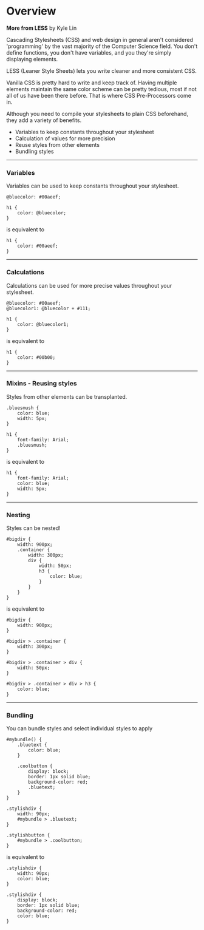 # Overview

**More from LESS** by Kyle Lin

Cascading Stylesheets (CSS) and web design in general aren't considered 'programming' by the vast majority of the Computer Science field. You don't define functions, you don't have variables, and you they're simply displaying elements.

LESS (Leaner Style Sheets) lets you write cleaner and more consistent CSS.

Vanilla CSS is pretty hard to write and keep track of. Having multiple elements maintain the same color scheme can be pretty tedious, most if not all of us have been there before. That is where CSS Pre-Processors come in.

Although you need to compile your stylesheets to plain CSS beforehand, they add a variety of benefits.

* Variables to keep constants throughout your stylesheet
* Calculation of values for more precision
* Reuse styles from other elements
* Bundling styles

---

### Variables

Variables can be used to keep constants throughout your stylesheet.

```
@bluecolor: #00aeef;

h1 {
    color: @bluecolor;
}
```

is equivalent to

```
h1 {
    color: #00aeef;
}
```

---

### Calculations

Calculations can be used for more precise values throughout your stylesheet.

```
@bluecolor: #00aeef;
@bluecolor1: @bluecolor + #111; 

h1 {
    color: @bluecolor1;
}
```

is equivalent to

```
h1 {
    color: #00b00;
}
```

---

### Mixins - Reusing styles

Styles from other elements can be transplanted.

```
.bluesmush {
    color: blue;
    width: 5px;
}

h1 {
    font-family: Arial;
    .bluesmush;
}
```

is equivalent to

```
h1 {
    font-family: Arial;
    color: blue;
    width: 5px;
}
```

---

### Nesting

Styles can be nested!

```
#bigdiv {
    width: 900px;
    .container {
        width: 300px;
        div {
            width: 50px;
            h3 {
                color: blue;
            }
        }
    }
}
```

is equivalent to

```
#bigdiv {
    width: 900px;
}

#bigdiv > .container {
    width: 300px;
}

#bigdiv > .container > div {
    width: 50px;
}

#bigdiv > .container > div > h3 {
    color: blue;
}
```

---

### Bundling

You can bundle styles and select individual styles to apply

```
#mybundle() {
    .bluetext {
        color: blue;
    }

    .coolbutton {
        display: block;
        border: 1px solid blue;
        background-color: red;
        .bluetext;
    }
}

.stylishdiv {
    width: 90px;
    #mybundle > .bluetext;
}

.stylishbutton {
    #mybundle > .coolbutton;
}
```

is equivalent to

```
.stylishdiv {
    width: 90px;
    color: blue;
}

.stylishdiv {
    display: block;
    border: 1px solid blue;
    background-color: red;
    color: blue;
}
```